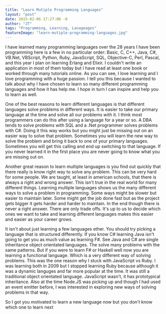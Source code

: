 ```yaml
---
title: "Learn Mutiple Programming Languages"
layout: "post"
date: 2015-02-06 17:27:00 -8
author: "JT"
tags: "Programming, Learning, Lanageages"
featureImage: "learn-mutiple-programming-languages.jpg"
---
```

I have learned many programming languages over the 28 years I have been programming here is a few in no particular order: Basic, C, C++, Java, C#, VB.Net, VBScript, Python, Ruby, JavaScript, SQL, Objective-C, Perl, Pascal, and this year I plan on learning Erlang and Elixir. I couldn't write an application in most of them today but I have read at least one book or worked through many tutorials online. As you can see, I love learning and I love programming with a huge passion. I tell you this because I wanted to talk about why I have chosen to learn so many different programming languages and how it has help me. I hope in turn I can inspire and help you to learn as well.

One of the best reasons to learn different languages is that different languages solve problems in different ways. It is easier to take our primary language at the time and solve all our problems with it. I think most programmers can do this after using a language for a year or so. A DBA tends to solve problems with SQL and a .Net programmer solves problems with C#. Doing it this way works but you might just be missing out on an easier way to solve that problem. Sometimes you will learn the new way to solve the problem and bring it back to one of your primary languages. Sometimes you will get this calling and end up switching to that language. If you never learned it in the first place you are never going to know what you are missing out on.

Another great reason to learn multiple languages is you find out quickly that there really is know right way to solve any problem. This can be very hard for some people. We are taught, at least in american schools, that there is always a right and wrong answer. This isn't true in the real world for many different things. Learning multiple languages shows us the many different ways to solve a problem in programming. Some ways might be slower but easier to maintain later. Some might get the job done fast but as the project gets bigger it gets harder and harder to maintain. In the end though there is never a right answer. There are only trade offs. It's up to us to decide which ones we want to take and learning different languages makes this easier and easier as your career grows.

It isn't about just learning a few languages ether. You should try picking a language that is structured differently. If you know C# learning Java isn't going to get you as much value as learning F#. See Java and C# are single inheritance object orientated languages. The solve many problems with the same patterns. But if you were to learn F# or Haskell well now you are learning a functional language. Which is a very different way of solving problems. This was the one reason why I stuck with JavaScript vs Ruby. I was learning both in 2009 but I stopped learning Ruby because although it was a dynamic languges and far more popular at the time. It was still a traditional object orientated language. JavaScript wasn't, it has prototypical inheritance. Also at the time Node.JS was picking up and though I had used an event emitter before, I was interested in exploring new ways of solving problems in that way.

So I got you motivated to learn a new language now but you don't know which one to learn next
